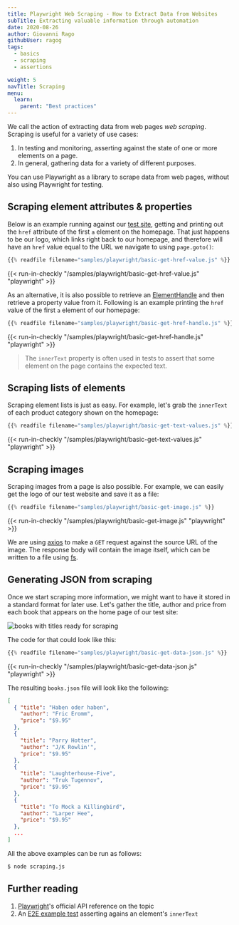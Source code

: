 ```yaml
---
title: Playwright Web Scraping - How to Extract Data from Websites
subTitle: Extracting valuable information through automation
date: 2020-08-26
author: Giovanni Rago
githubUser: ragog
tags:
  - basics
  - scraping
  - assertions

weight: 5
navTitle: Scraping
menu:
  learn:
    parent: "Best practices"
---
```


We call the action of extracting data from web pages _web scraping_. Scraping is useful for a variety of use cases:

1. In testing and monitoring, asserting against the state of one or more elements on a page.
2. In general, gathering data for a variety of different purposes.

You can use Playwright as a library to scrape data from web pages, without also using Playwright for testing.
<!-- more -->

## Scraping element attributes & properties

Below is an example running against our [test site](https://danube-web.shop/), getting and printing out the `href` attribute of the first `a` element on the homepage. 
That just happens to be our logo, which links right back to our homepage, and therefore will have an `href` value equal to the URL we navigate to using `page.goto()`:

```js {hl_lines=["8"]}
{{% readfile filename="samples/playwright/basic-get-href-value.js" %}}
```
{{< run-in-checkly "/samples/playwright/basic-get-href-value.js" "playwright"  >}}

As an alternative, it is also possible to retrieve an [ElementHandle](https://playwright.dev/docs/api/class-elementhandle) and then retrieve a property value from it. Following is an example printing the `href` value of the first `a` element of our homepage:

```js {hl_lines=["7-8"]}
{{% readfile filename="samples/playwright/basic-get-href-handle.js" %}}
```
{{< run-in-checkly "/samples/playwright/basic-get-href-handle.js" "playwright"  >}}

> The `innerText` property is often used in tests to assert that some element on the page contains the expected text.

## Scraping lists of elements

Scraping element lists is just as easy. For example, let's grab the `innerText` of each product category shown on the homepage:

```js {hl_lines=["7-9"]}
{{% readfile filename="samples/playwright/basic-get-text-values.js" %}}
```
{{< run-in-checkly "/samples/playwright/basic-get-text-values.js" "playwright"  >}}

## Scraping images

Scraping images from a page is also possible. For example, we can easily get the logo of our test website and save it as a file:

```js {hl_lines=["10", "12-13"]}
{{% readfile filename="samples/playwright/basic-get-image.js" %}}
```
{{< run-in-checkly "/samples/playwright/basic-get-image.js" "playwright"  >}}


We are using [axios](https://github.com/axios/axios) to make a `GET` request against the source URL of the image. The response body will contain the image itself, which can be written to a file using [fs](https://nodejs.org/api/fs.html).

## Generating JSON from scraping

Once we start scraping more information, we might want to have it stored in a standard format for later use. Let's gather the title, author and price from each book that appears on the home page of our test site:

![books with titles ready for scraping](/samples/images/basics-scraping-1.png)

The code for that could look like this:

```js
{{% readfile filename="samples/playwright/basic-get-data-json.js" %}}
```
{{< run-in-checkly "/samples/playwright/basic-get-data-json.js" "playwright"  >}}

The resulting `books.json` file will look like the following:

```json
[
  { "title": "Haben oder haben",
    "author": "Fric Eromm",
    "price": "$9.95"
  },
  {
    "title": "Parry Hotter",
    "author": "J/K Rowlin'",
    "price": "$9.95"
  },
  {
    "title": "Laughterhouse-Five",
    "author": "Truk Tugennov",
    "price": "$9.95"
  },
  {
    "title": "To Mock a Killingbird",
    "author": "Larper Hee",
    "price": "$9.95"
  },
  ...
]
```

All the above examples can be run as follows:

```sh
$ node scraping.js
```

## Further reading
1. [Playwright](https://playwright.dev/docs/assertions#text-content)'s official API reference on the topic
2. An [E2E example test](/learn/playwright/testing-coupons/) asserting agains an element's `innerText`

